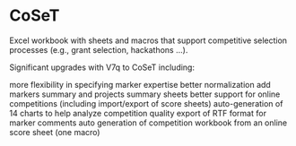 # CoSeT
Excel workbook with sheets and macros that support competitive selection processes (e.g., grant selection, hackathons ...).

Significant upgrades with V7q to CoSeT including:

more flexibility in specifying marker expertise
better normalization
add markers summary and projects summary sheets
better support for online competitions (including import/export of score sheets)
auto-generation of 14 charts to help analyze competition quality
export of RTF format for marker comments
auto generation of competition workbook from an online score sheet (one macro)
